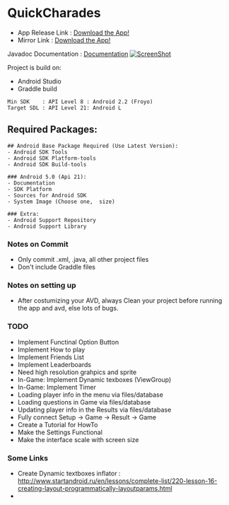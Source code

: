 # QuickCharades



* App Release Link : [Download the App!](http://goo.gl/TVcHGp)
* Mirror Link : [Download the App!](https://docs.google.com/uc?authuser=0&id=0B-BySq1dcRE_Ukw1bVROVlFLS2c&export=download)

Javadoc Documentation : [Documentation](http://josue3205.github.io/QuickCharades/)
[![ScreenShot](https://github.com/Josue3205/QuickCharades/blob/master/app/src/main/res/drawable-mdpi/bg_main_clean.png)](http://tinypic.com/r/vykzt2/8)


Project is build on:
- Android Studio
- Graddle build

```
Min SDK    : API Level 8 : Android 2.2 (Froyo)
Target SDL : API Level 21: Android L
```

## Required Packages:
```
## Android Base Package Required (Use Latest Version):
- Android SDK Tools
- Android SDK Platform-tools
- Android SDK Build-tools

### Android 5.0 (Api 21):
- Documentation
- SDK Platform
- Sources for Android SDK
- System Image (Choose one,  size)

### Extra:
- Android Support Repository
- Android Support Library
```

### Notes on Commit
- Only commit .xml, .java, all other project files
- Don't include Graddle files

### Notes on setting up
- After costumizing your AVD, always Clean your project before running the app and avd, else lots of bugs.

### TODO

* Implement Functinal Option Button
* Implement How to play
* Implement Friends List
* Implement Leaderboards
* Need high resolution grahpics and sprite
* In-Game: Implement Dynamic texboxes (ViewGroup)
* In-Game: Implement Timer
* Loading player info in the menu via files/database
* Loading questions in Game via files/database
* Updating player info in the Results via files/database
* Fully connect Setup -> Game -> Result -> Game
* Create a Tutorial for HowTo
* Make the Settings Functional
* Make the interface scale with screen size 


### Some Links

* Create Dynamic textboxes inflator : http://www.startandroid.ru/en/lessons/complete-list/220-lesson-16-creating-layout-programmatically-layoutparams.html
*
